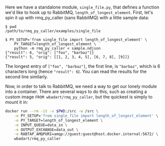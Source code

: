 Here we have a standalone module, `single_file.py`, that defines a function
we'd like to hook up to RabbitMQ, `length_of_longest_element`. First, let's
spin it up with rmq_py_caller (sans RabbitMQ) with a little sample data:

```
$ pwd
/path/to/rmq_py_caller/examples/single_file

$ PY_SETUP='from single_file import length_of_longest_element' \
    PY_TARGET=length_of_longest_element \
    python -m rmq_py_caller < sample.ndjson
{"result": 6, "orig": ["foo", "barbaz"]}
{"result": 5, "orig": [[1, 2, 3, 4, 5], [6, 7, 8], [9]]}
```

The longest entry of `["foo", "barbaz"]`, the first line, is `"barbaz"`, which
is 6 characters long (hence `"result": 6`). You can read the results for the
second line similarly.

Now, in order to talk to RabbitMQ, we need a way to get our lonely module into
a container. There are several ways to do this, such as creating a custom image
`FROM wbadart/rmq_py_caller`, but the quickest is simply to mount it in:

```sh
docker run --rm -it -v $PWD:/src -w /src \
    -e PY_SETUP='from single_file import length_of_longest_element' \
    -e PY_TARGET=length_of_longest_element \
    -e INPUT_QUEUE=data_in \
    -e OUTPUT_EXCHANGE=data_out \
    -e RABTAP_AMQPURI=amqp://guest:guest@host.docker.internal:5672/ \
    wbadart/rmq_py_caller
```
